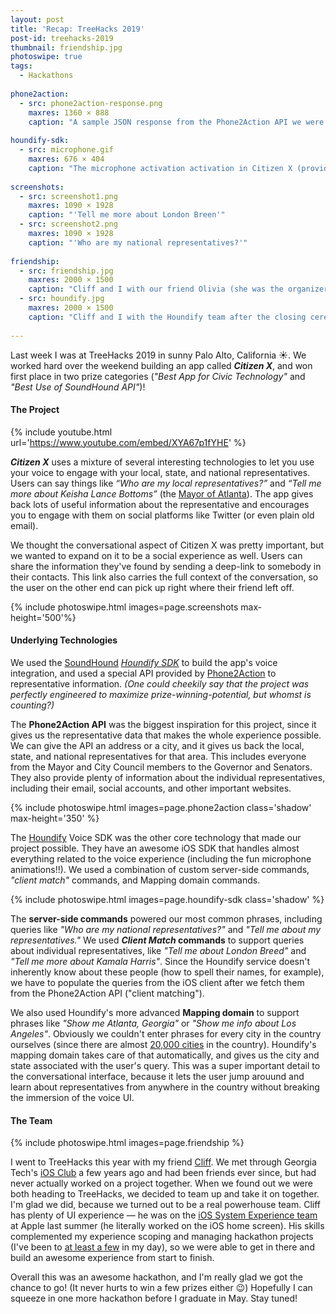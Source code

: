 ```yaml
---
layout: post
title: 'Recap: TreeHacks 2019'
post-id: treehacks-2019
thumbnail: friendship.jpg
photoswipe: true
tags: 
  - Hackathons
  
phone2action:
  - src: phone2action-response.png
    maxres: 1360 × 888
    caption: "A sample JSON response from the Phone2Action API we were given access to during TreeHacks."
    
houndify-sdk:
  - src: microphone.gif
    maxres: 676 × 404
    caption: "The microphone activation activation in Citizen X (provided by the Houndify SDK)."
    
screenshots:
  - src: screenshot1.png
    maxres: 1090 × 1928
    caption: "'Tell me more about London Breen'"
  - src: screenshot2.png
    maxres: 1090 × 1928
    caption: "'Who are my national representatives?'"
    
friendship:
  - src: friendship.jpg
    maxres: 2000 × 1500
    caption: "Cliff and I with our friend Olivia (she was the organizer of TreeHacks this year!)"
  - src: houndify.jpg
    maxres: 2000 × 1500
    caption: "Cliff and I with the Houndify team after the closing ceremony."
    
---
```


Last week I was at TreeHacks 2019 in sunny Palo Alto, California ☀️. We worked hard over the weekend building an app called ***Citizen X***, and won first place in two prize categories (*"Best App for Civic Technology"* and *"Best Use of SoundHound API"*)!

<h4>The Project</h4>

{% include youtube.html url='https://www.youtube.com/embed/XYA67p1fYHE' %}

***Citizen X*** uses a mixture of several interesting technologies to let you use your voice to engage with your local, state, and national representatives. Users can say things like *“Who are my local representatives?”* and *“Tell me more about Keisha Lance Bottoms”* (the [Mayor of Atlanta](https://en.wikipedia.org/wiki/Keisha_Lance_Bottoms)). The app gives back lots of useful information about the representative and encourages you to engage with them on social platforms like Twitter (or even plain old email).

<!--break-->

We thought the conversational aspect of Citizen X was pretty important, but we wanted to expand on it to be a social experience as well. Users can share the information they've found by sending a deep-link to somebody in their contacts. This link also carries the full context of the conversation, so the user on the other end can pick up right where their friend left off.

{% include photoswipe.html images=page.screenshots  max-height='500'%}

<h4>Underlying Technologies</h4>

We used the [SoundHound](https://soundhound.com) *[Houndify SDK](https://www.houndify.com)* to build the app's voice integration, and used a special API provided by [Phone2Action](https://phone2action.com) to representative information. *(One could cheekily say that the project was perfectly engineered to maximize prize-winning-potential, but whomst is counting?)*

The **Phone2Action API** was the biggest inspiration for this project, since it gives us the representative data that makes the whole experience possible. We can give the API an address or a city, and it gives us back the local, state, and national representatives for that area. This includes everyone from the Mayor and City Council members to the Governor and Senators. They also provide plenty of information about the individual representatives, including their email, social accounts, and other important websites.

{% include photoswipe.html images=page.phone2action class='shadow' max-height='350' %}

The [Houndify](https://www.houndify.com) Voice SDK was the other core technology that made our project possible. They have an awesome iOS SDK that handles almost everything related to the voice experience (including the fun microphone animations!!). We used a combination of custom server-side commands, *"client match"* commands, and Mapping domain commands. 

{% include photoswipe.html images=page.houndify-sdk class='shadow' %}

The **server-side commands** powered our most common phrases, including queries like *"Who are my national representatives?"* and *"Tell me about my representatives."* We used ***Client Match* commands** to support queries about individual representatives, like *"Tell me about London Breed"* and *"Tell me more about Kamala Harris"*. Since the Houndify service doesn't inherently know about these people (how to spell their names, for example), we have to populate the queries from the iOS client after we fetch them from the Phone2Action API ("client matching").

We also used Houndify's more advanced **Mapping domain** to support phrases like *"Show me Atlanta, Georgia"* or *"Show me info about Los Angeles"*. Obviously we couldn't enter phrases for every city in the country ourselves (since there are almost [20,000 cities](https://www.quora.com/How-many-towns-counties-and-cities-are-in-the-USA) in the country). Houndify's mapping domain takes care of that automatically, and gives us the city and state associated with the user's query. This was a super important detail to the conversational interface, because it lets the user jump arouund and learn about representatives from anywhere in the country without breaking the immersion of the voice UI.

<h4>The Team</h4>

{% include photoswipe.html images=page.friendship %}

I went to TreeHacks this year with my friend [Cliff](http://cliffpanos.com). We met through Georgia Tech's [iOS Club](https://gtios.club) a few years ago and had been friends ever since, but had never actually worked on a project together. When we found out we were both heading to TreeHacks, we decided to team up and take it on together. I'm glad we did, because we turned out to be a real powerhouse team. Cliff has plenty of UI experience &mdash; he was on the [iOS System Experience team](http://cliffpanos.com/#resume) at Apple last summer (he literally worked on the iOS home screen). His skills complemented my experience scoping and managing hackathon projects (I've been to [at least a few](http://devpost.com/calda) in my day), so we were able to get in there and build an awesome experience from start to finish.

Overall this was an awesome hackathon, and I'm really glad we got the chance to go! (It never hurts to win a few prizes either 😉) Hopefully I can squeeze in one more hackathon before I graduate in May. Stay tuned!